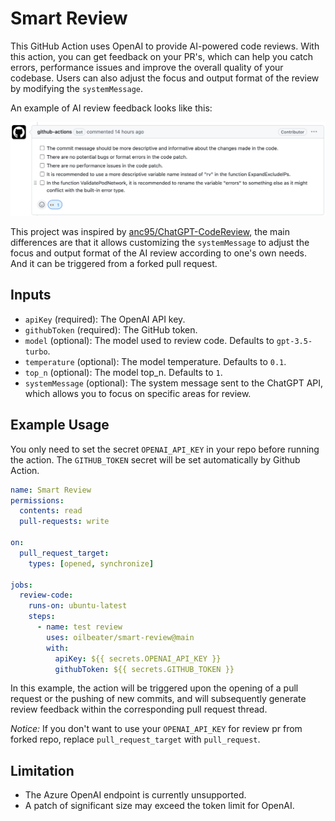 # Smart Review

This GitHub Action uses OpenAI to provide AI-powered code reviews. 
With this action, you can get feedback on your PR's, 
which can help you catch errors, performance issues and improve the overall quality of your codebase.
Users can also adjust the focus and output format of the review by modifying the `systemMessage`.

An example of AI review feedback looks like this:

![smart-review](./smart-review.png)


This project was inspired by [anc95/ChatGPT-CodeReview](https://github.com/anc95/ChatGPT-CodeReview), 
the main differences are that it allows customizing the `systemMessage` to adjust the focus and output format of the AI review according to one's own needs. 
And it can be triggered from a forked pull request.

## Inputs

-  `apiKey` (required): The OpenAI API key.
-  `githubToken` (required): The GitHub token.
-  `model` (optional): The model used to review code. Defaults to `gpt-3.5-turbo`.
-  `temperature` (optional): The model temperature. Defaults to `0.1`.
-  `top_n` (optional): The model top_n. Defaults to `1`.
-  `systemMessage` (optional): The system message sent to the ChatGPT API, which allows you to focus on specific areas for review.

## Example Usage

You only need to set the secret `OPENAI_API_KEY` in your repo before running the action. The `GITHUB_TOKEN` secret will be set automatically by Github Action.

```yaml
name: Smart Review
permissions:
  contents: read
  pull-requests: write

on:
  pull_request_target:
    types: [opened, synchronize]

jobs:
  review-code:
    runs-on: ubuntu-latest
    steps:
      - name: test review
        uses: oilbeater/smart-review@main
        with:
          apiKey: ${{ secrets.OPENAI_API_KEY }}
          githubToken: ${{ secrets.GITHUB_TOKEN }}
```

In this example, the action will be triggered upon the opening of a pull request or the pushing of new commits, 
and will subsequently generate review feedback within the corresponding pull request thread.

*Notice:* If you don't want to use your `OPENAI_API_KEY` for review pr from forked repo, replace `pull_request_target` with `pull_request`.

## Limitation

- The Azure OpenAI endpoint is currently unsupported.
- A patch of significant size may exceed the token limit for OpenAI.

